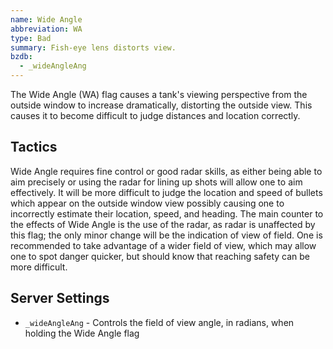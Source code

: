 ```yaml
---
name: Wide Angle
abbreviation: WA
type: Bad
summary: Fish-eye lens distorts view.
bzdb:
  - _wideAngleAng
---
```


The Wide Angle (WA) flag causes a tank's viewing perspective from the outside window to increase dramatically, distorting the outside view. This causes it to become difficult to judge distances and location correctly.

## Tactics

Wide Angle requires fine control or good radar skills, as either being able to aim precisely or using the radar for lining up shots will allow one to aim effectively. It will be more difficult to judge the location and speed of bullets which appear on the outside window view possibly causing one to incorrectly estimate their location, speed, and heading. The main counter to the effects of Wide Angle is the use of the radar, as radar is unaffected by this flag; the only minor change will be the indication of view of field. One is recommended to take advantage of a wider field of view, which may allow one to spot danger quicker, but should know that reaching safety can be more difficult.

## Server Settings

- `_wideAngleAng` - Controls the field of view angle, in radians, when holding the Wide Angle flag
